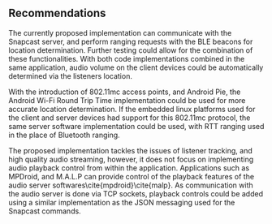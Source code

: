 ## Recommendations

The currently proposed implementation can communicate with the Snapcast server,
and perform ranging requests with the BLE beacons for location determination.
Further testing could allow for the combination of these functionalities. With
both code implementations combined in the same application, audio volume on the
client devices could be automatically determined via the listeners location.

With the introduction of 802.11mc access points, and Android Pie, the Android
Wi-Fi Round Trip Time implementation could be used for more accurate location
determination. If the embedded linux platforms used for the client and server
devices had support for this 802.11mc protocol, the same server software
implementation could be used, with RTT ranging used in the place of Bluetooth
ranging.

The proposed implementation tackles the issues of listener tracking, and high
quality audio streaming, however, it does not focus on implementing audio
playback control from within the application. Applications such as MPDroid, and
M.A.L.P can provide control of the playback features of the audio server
softwares\cite{mpdroid}\cite{malp}. As communication with the audio server is
done via TCP sockets, playback controls could be added using a similar
implementation as the JSON messaging used for the Snapcast commands.
